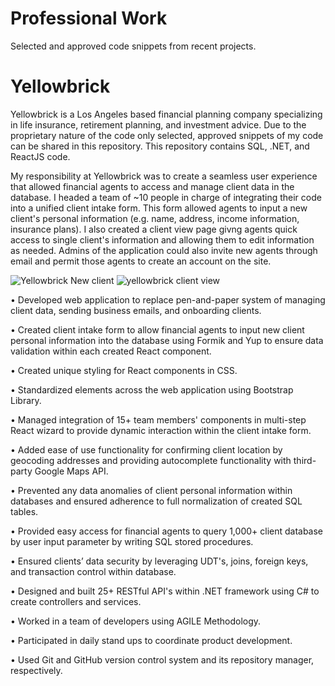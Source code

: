# Professional Work
Selected and approved code snippets from recent projects.
# Yellowbrick
Yellowbrick is a Los Angeles based financial planning company specializing in life insurance, retirement planning, and investment advice. Due to the proprietary nature of the code only selected, approved snippets of my code can be shared in this repository. This repository contains SQL, .NET, and ReactJS code.

My responsibility at Yellowbrick was to create a seamless user experience that allowed financial agents to access and manage client data in the database. I headed a team of ~10 people in charge of integrating their code into a unified client intake form. This form allowed agents to input a new client's personal information (e.g. name, address, income information, insurance plans). I also created a client view page givng agents quick access to single client's information and allowing them to edit information as needed. Admins of the application could also invite new agents through email and permit those agents to create an account on the site.



![Yellowbrick New client](https://i.imgur.com/GUNtk27.jpg)
![yellowbrick client view](https://i.imgur.com/8hKTOts.jpg)


• Developed  web application to replace pen-and-paper system of managing client data, sending business emails, and onboarding clients.

• Created client intake form to allow financial agents to input new client personal information into the database using Formik and Yup to ensure data validation within each created React component.

• Created unique styling for React components in CSS.

• Standardized elements across the web application using Bootstrap Library.

• Managed integration of 15+ team members' components in multi-step React wizard to provide dynamic interaction within the client intake form.

• Added ease of use functionality for confirming client location by geocoding addresses and providing autocomplete functionality with third-party Google Maps API.

• Prevented any data anomalies of client personal information within databases and ensured adherence to full normalization of created SQL tables.

• Provided easy access for financial agents to query 1,000+ client database by user input parameter by writing SQL stored procedures.

• Ensured clients’ data security by leveraging UDT's, joins, foreign keys, and transaction control within database.

• Designed and built 25+ RESTful API's within .NET framework using C# to create controllers and services.

• Worked in a team of developers using AGILE Methodology.

• Participated in daily stand ups to coordinate product development.

• Used Git and GitHub version control system and its repository manager, respectively.
